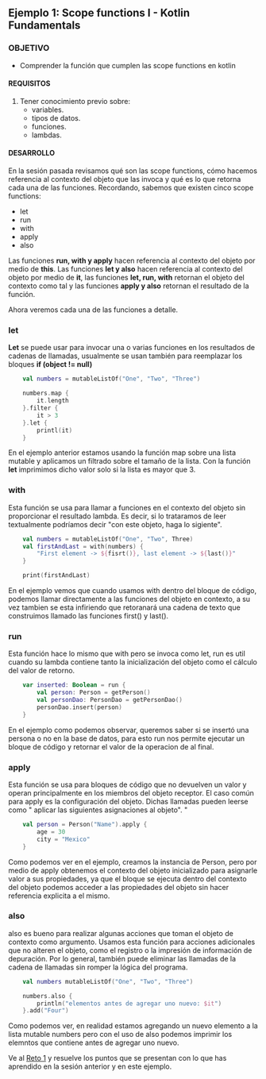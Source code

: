 ## Ejemplo 1: Scope functions I - Kotlin Fundamentals

### OBJETIVO

- Comprender la función que cumplen las scope functions en kotlin

#### REQUISITOS

1. Tener conocimiento previo sobre:
	- variables.
	- tipos de datos.
	- funciones.
	- lambdas.

#### DESARROLLO

En la sesión pasada revisamos qué son las scope functions, cómo hacemos referencia al contexto del objeto que las invoca y qué es lo que retorna cada una de las funciones. Recordando, sabemos que existen cinco scope functions:

- let
- run 
- with
- apply
- also

Las funciones **run, with y apply** hacen referencia al contexto del objeto por medio de **this**. Las funciones **let y also** hacen referencia al contexto del objeto por medio de **it**, las funciones **let, run, with** retornan el objeto del contexto como tal y las funciones **apply y also** retornan el resultado de la función.

Ahora veremos cada una de las funciones a detalle.

### let

**Let** se puede usar para invocar una o varias funciones en los resultados de cadenas de llamadas, usualmente se usan también para reemplazar los bloques **if (object != null)**

```kotlin
	val numbers = mutableListOf("One", "Two", "Three")

	numbers.map { 
		it.length 
	}.filter { 
		it > 3 
	}.let {
		printl(it) 
	}
```
En el ejemplo anterior estamos usando la función map sobre una lista mutable y aplicamos un filtrado sobre el tamaño de la lista. Con la función **let** imprimimos dicho valor solo si la lista es mayor que 3.

### with

Esta función se usa para llamar a funciones en el contexto del objeto sin proporcionar el resultado lambda. Es decir, si lo trataramos de leer textualmente podríamos decir "con este objeto, haga lo sigiente".

```kotlin
	val numbers = mutableListOf("One", "Two", Three)
	val firstAndLast = with(numbers) {
		"First element -> ${fisrt()}, last element -> ${last()}"
	}

	print(firstAndLast)
```

En el ejemplo vemos que cuando usamos with dentro del bloque de código, podemos llamar directamente a las funciones del objeto en contexto, a su vez tambien se esta infiriendo que retoranará una cadena de texto que construimos llamado las funciones first() y last().

### run

Esta función hace lo mismo que with pero se invoca como let, run es util cuando su lambda contiene tanto la inicialización del objeto como el cálculo del valor de retorno.

```kotlin
	var inserted: Boolean = run {
		val person: Person = getPerson()
    	val personDao: PersonDao = getPersonDao()
    	personDao.insert(person)
	}
```

En el ejemplo como podemos observar, queremos saber si se insertó una persona o no en la base de datos, para esto run nos permite ejecutar un bloque de código y retornar el valor de la operacion de al final.

### apply

Esta función se usa para bloques de código que no devuelven un valor y operan principalmente en los miembros del objeto receptor. El caso común para apply es la configuración del objeto. Dichas llamadas pueden leerse como " aplicar las siguientes asignaciones al objeto". "

```kotlin
	val person = Person("Name").apply {
		age = 30
		city = "Mexico"
	}
```

Como podemos ver en el ejemplo, creamos la instancia de Person, pero por medio de apply obtenemos el contexto del objeto inicializado para asignarle valor a sus propiedades, ya que el bloque se ejecuta dentro del contexto del objeto podemos acceder a las propiedades del objeto sin hacer referencia explicita a el mismo.

### also

also es bueno para realizar algunas acciones que toman el objeto de contexto como argumento. Usamos esta función para acciones adicionales que no alteren el objeto, como el registro o la impresión de información de depuración. Por lo general, también puede eliminar las llamadas de la cadena de llamadas sin romper la lógica del programa.

```kotlin
	val numbers mutableListOf("One", "Two", "Three")

	numbers.also {
		println("elementos antes de agregar uno nuevo: $it")
	}.add("Four")
```

Como podemos ver, en realidad estamos agregando un nuevo elemento a la lista mutable numbers pero con el uso de also podemos imprimir los elemntos que contiene antes de agregar uno nuevo.

Ve al [Reto 1](/../../tree/master/Sesion-06/Reto-01) y resuelve los puntos que se presentan con lo que has aprendido en la sesión anterior y en este ejemplo.
